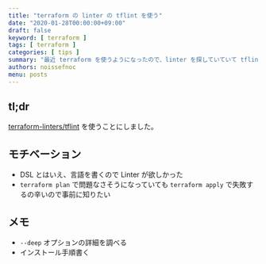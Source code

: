 ```yaml
---
title: "terraform の linter の tflint を使う"
date: "2020-01-28T00:00:00+09:00"
draft: false
keyword: [ terraform ]
tags: [ terraform ]
categories: [ tips ]
summary: "最近 terraform を使うようになったので、linter を探していていて tflint を使うことにした。"
authors: noissefnoc
menu: posts
---
```


## tl;dr

[terraform-linters/tflint](https://github.com/terraform-linters/tflint) を使うことにしました。


## モチベーション

* DSL とはいえ、言語を書くので Linter が欲しかった
* `terraform plan` で問題なさそうになっていても `terraform apply` で失敗するの辛いので事前に知りたい

## メモ

* `--deep` オプションの詳細を調べる
* インストール手順書く
